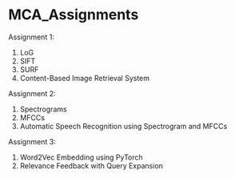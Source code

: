 # MCA_Assignments

Assignment 1:
1. LoG
2. SIFT
3. SURF
4. Content-Based Image Retrieval System

Assignment 2:
1. Spectrograms
2. MFCCs
3. Automatic Speech Recognition using Spectrogram and MFCCs

Assignment 3:
1. Word2Vec Embedding using PyTorch
2. Relevance Feedback with Query Expansion
